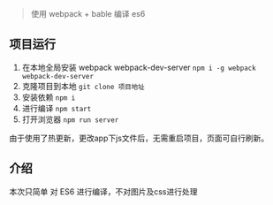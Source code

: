 > 使用 webpack + bable 编译 es6

## 项目运行
1. 在本地全局安装 webpack webpack-dev-server  `npm i -g webpack webpack-dev-server`
2. 克隆项目到本地 `git clone 项目地址`
3. 安装依赖  `npm i`
4. 进行编译  `npm start`
5. 打开浏览器 `npm run server`

由于使用了热更新，更改app下js文件后，无需重启项目，页面可自行刷新。

## 介绍
本次只简单 对 ES6 进行编译，不对图片及css进行处理


